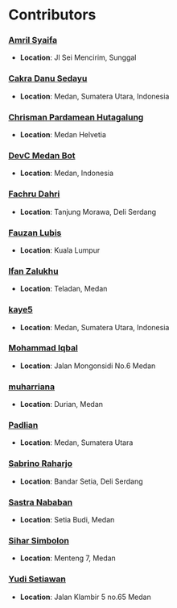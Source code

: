 # Contributors

### [Amril Syaifa](https://github.com/AmrilSyaifa)
* **Location**: Jl Sei Mencirim, Sunggal

### [Cakra Danu Sedayu](https://github.com/akaday)
* **Location**: Medan, Sumatera Utara, Indonesia

### [Chrisman Pardamean Hutagalung](https://github.com/chrisman14)
* **Location**: Medan Helvetia

### [DevC Medan Bot](https://github.com/devcmedan-bot)
* **Location**: Medan, Indonesia

### [Fachru Dahri](https://github.com/FachruDahri)
* **Location**: Tanjung Morawa, Deli Serdang

### [Fauzan Lubis](https://github.com/FauzanLbs)
* **Location**: Kuala Lumpur

### [Ifan Zalukhu](https://github.com/ifanzalukhu97)
* **Location**: Teladan, Medan

### [kaye5](https://github.com/kaye5)
* **Location**: Medan, Sumatera Utara, Indonesia

### [Mohammad Iqbal](https://github.com/iqbalhood)
* **Location**: Jalan Mongonsidi No.6 Medan

### [muharriana](https://github.com/muharyns)
* **Location**: Durian, Medan

### [Padlian](https://github.com/PadlianChairi)
* **Location**: Medan, Sumatera Utara

### [Sabrino Raharjo](https://github.com/RinoCyber)
* **Location**: Bandar Setia, Deli Serdang

### [Sastra Nababan](https://github.com/SastraNababan)
* **Location**: Setia Budi, Medan

### [Sihar Simbolon](https://github.com/SiharSimbolon)
* **Location**: Menteng 7, Medan

### [Yudi Setiawan](https://github.com/coderjava)
* **Location**: Jalan Klambir 5 no.65 Medan


